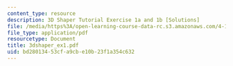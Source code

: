 ```yaml
---
content_type: resource
description: 3D Shaper Tutorial Exercise 1a and 1b [Solutions]
file: /media/https%3A/open-learning-course-data-rc.s3.amazonaws.com/4-184-architectural-design-workshops-computational-design-for-housing-spring-2002/bd28013453cfa9cbe10b23f1a354c632_3dshaper_ex1.pdf
file_type: application/pdf
resourcetype: Document
title: 3dshaper_ex1.pdf
uid: bd280134-53cf-a9cb-e10b-23f1a354c632
---
```

